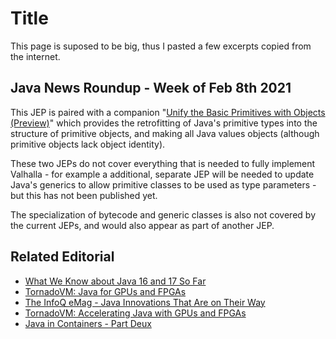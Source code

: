 # Title
This page is suposed to be big, thus I pasted a few excerpts copied from the internet.

## Java News Roundup - Week of Feb 8th 2021
This JEP is paired with a companion "[Unify the Basic Primitives with Objects (Preview)](https://openjdk.java.net/jeps/8259731)" which provides the retrofitting of Java's primitive types into the structure of primitive objects, and making all Java values objects (although primitive objects lack object identity).

These two JEPs do not cover everything that is needed to fully implement Valhalla - for example a additional, separate JEP will be needed to update Java's generics to allow primitive classes to be used as type parameters - but this has not been published yet.

The specialization of bytecode and generic classes is also not covered by the current JEPs, and would also appear as part of another JEP.

## Related Editorial
- [What We Know about Java 16 and 17 So Far](https://www.infoq.com/news/2020/11/java16-so-far/?itm_source=infoq&itm_medium=related_content_link&itm_campaign=relatedContent_news_clk)
- [TornadoVM: Java for GPUs and FPGAs](https://www.infoq.com/presentations/tornadovm-java-gpu-fpga/?itm_source=infoq&itm_medium=related_content_link&itm_campaign=relatedContent_news_clk)
- [The InfoQ eMag - Java Innovations That Are on Their Way](https://www.infoq.com/minibooks/java-innovations/?itm_source=infoq&itm_medium=related_content_link&itm_campaign=relatedContent_news_clk)
- [TornadoVM: Accelerating Java with GPUs and FPGAs](https://www.infoq.com/articles/tornadovm-java-gpu-fpga/?itm_source=infoq&itm_medium=related_content_link&itm_campaign=relatedContent_news_clk)
- [Java in Containers - Part Deux](https://www.infoq.com/presentations/openjdk-containers/?itm_source=infoq&itm_medium=related_content_link&itm_campaign=relatedContent_news_clk)
